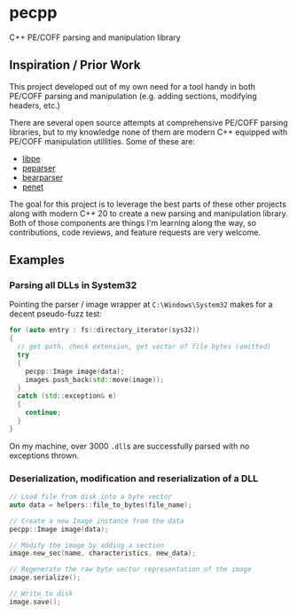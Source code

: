 # pecpp

C++ PE/COFF parsing and manipulation library 

## Inspiration / Prior Work

This project developed out of my own need for a tool handy in both PE/COFF parsing and manipulation (e.g. adding sections, modifying headers, etc.)

There are several open source attempts at comprehensive PE/COFF parsing libraries, but to my knowledge none of them are modern C++ equipped with PE/COFF manipulation utillities. Some of these are:

- [libpe](https://github.com/merces/libpe/)
- [peparser](https://github.com/smarttechnologies/peparser)
- [bearparser](https://github.com/hasherezade/bearparser)
- [penet](https://github.com/secana/PeNet/tree/master/src/PeNet/HeaderParser)

The goal for this project is to leverage the best parts of these other projects along with modern C++ 20 to create a new parsing and manipulation library. Both of those components are things I'm learning along the way, so contributions, code reviews, and feature requests are very welcome.

## Examples

### Parsing all DLLs in System32

Pointing the parser / image wrapper at `C:\Windows\System32` makes for a decent pseudo-fuzz test:

```C++
for (auto entry : fs::directory_iterator(sys32))
{
  // get path, check extension, get vector of file bytes (omitted)
  try
  {
    pecpp::Image image(data);
    images.push_back(std::move(image));
  }
  catch (std::exception& e)
  {
    continue;
  }
}
```

On my machine, over 3000 `.dll`s are successfully parsed with no exceptions thrown.

### Deserialization, modification and reserialization of a DLL

```C++
// Load file from disk into a byte vector
auto data = helpers::file_to_bytes(file_name);

// Create a new Image instance from the data
pecpp::Image image(data);

// Modify the image by adding a section
image.new_sec(name, characteristics, new_data);

// Regenerate the raw byte vector representation of the image
image.serialize();

// Write to disk
image.save();
```